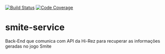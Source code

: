 [![Build Status](https://travis-ci.org/victorlbernardes/smite-service.svg?branch=master)](https://travis-ci.org/victorlbernardes/smite-service)
[![Code Coverage](https://codecov.io/gh/victorlbernardes/smite-service/coverage.svg)](https://codecov.io/gh/victorlbernardes/smite-service)

# smite-service
Back-End que comunica com API da Hi-Rez para recuperar as informações geradas no jogo Smite
